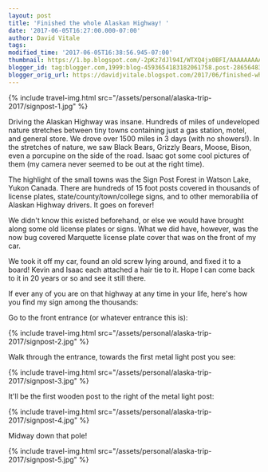 ```yaml
---
layout: post
title: 'Finished the whole Alaskan Highway! '
date: '2017-06-05T16:27:00.000-07:00'
author: David Vitale
tags: 
modified_time: '2017-06-05T16:38:56.945-07:00'
thumbnail: https://1.bp.blogspot.com/-2pKz7dJl94I/WTXQ4jx0BFI/AAAAAAAAAtQ/UvmvKMHpzGAJGKj5LzN8RKn7Vwuc_hrywCEw/s72-c/IMG_20170604_194754.jpg
blogger_id: tag:blogger.com,1999:blog-4593654183182061758.post-2865648359091400022
blogger_orig_url: https://davidjvitale.blogspot.com/2017/06/finished-whole-alaskan-highway.html
---
```


{% include travel-img.html src="/assets/personal/alaska-trip-2017/signpost-1.jpg" %}

Driving the Alaskan Highway was insane. Hundreds of miles of undeveloped nature stretches between tiny towns containing just a gas station, motel, and general store. We drove over 1500 miles in 3 days (with no showers!). In the stretches of nature, we saw Black Bears, Grizzly Bears, Moose, Bison, even a porcupine on the side of the road. Isaac got some cool pictures of them (my camera never seemed to be out at the right time).

The highlight of the small towns was the Sign Post Forest in Watson Lake, Yukon Canada. There are hundreds of 15 foot posts covered in thousands of license plates, state/county/town/college signs, and to other memorabilia of Alaskan Highway drivers. It goes on forever!

We didn't know this existed beforehand, or else we would have brought along some old license plates or signs. What we did have, however, was the now bug covered Marquette license plate cover that was on the front of my car.

We took it off my car, found an old screw lying around, and fixed it to a board! Kevin and Isaac each attached a hair tie to it. Hope I can come back to it in 20 years or so and see it still there.

If ever any of you are on that highway at any time in your life, here's how you find my sign among the thousands:

Go to the front entrance (or whatever entrance this is):

{% include travel-img.html src="/assets/personal/alaska-trip-2017/signpost-2.jpg" %}

Walk through the entrance, towards the first metal light post you see:

{% include travel-img.html src="/assets/personal/alaska-trip-2017/signpost-3.jpg" %}

It'll be the first wooden post to the right of the metal light post:

{% include travel-img.html src="/assets/personal/alaska-trip-2017/signpost-4.jpg" %}

Midway down that pole!

{% include travel-img.html src="/assets/personal/alaska-trip-2017/signpost-5.jpg" %}

